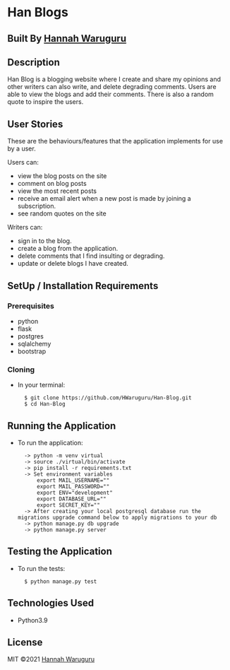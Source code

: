 # Han Blogs

## Built By [Hannah Waruguru](https://github.com/HWaruguru/)

## Description
Han Blog is a blogging website where I create and share my opinions and other writers can also write, and delete degrading comments. Users are able to view the blogs and add their comments. There is also a random quote to inspire the users. 

## User Stories
These are the behaviours/features that the application implements for use by a user.

Users can:
* view the blog posts on the site
* comment on blog posts
* view the most recent posts
* receive an email alert when a new post is made by joining a subscription.
* see random quotes on the site

Writers can: 
* sign in to the blog.
* create a blog from the application.
* delete comments that I find insulting or degrading.
* update or delete blogs I have created.

## SetUp / Installation Requirements
### Prerequisites
* python
* flask
* postgres
* sqlalchemy
* bootstrap

### Cloning
* In your terminal:
        
        $ git clone https://github.com/HWaruguru/Han-Blog.git
        $ cd Han-Blog

## Running the Application
* To run the application:

        -> python -m venv virtual
        -> source ./virtual/bin/activate
        -> pip install -r requirements.txt
        -> Set environment variables
            export MAIL_USERNAME=""
            export MAIL_PASSWORD=""
            export ENV="development"
            export DATABASE_URL=""
            export SECRET_KEY=""
        -> After creating your local postgresql database run the migrations upgrade command below to apply migrations to your db
        -> python manage.py db upgrade
        -> python manage.py server
        
## Testing the Application
* To run the tests:

        $ python manage.py test
        
        
## Technologies Used
* Python3.9

## License
MIT &copy;2021 [Hannah Waruguru](https://github.com/HWaruguru/)

